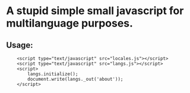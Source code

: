 A stupid simple small javascript for multilanguage purposes.
==============

Usage:
------------

        <script type="text/javascript" src="locales.js"></script>
        <script type="text/javascript" src="langs.js"></script>
        <script>
            langs.initialize();  
            document.write(langs._out('about'));
        </script>

